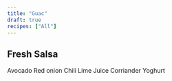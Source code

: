 ```yaml
---
title: "Guac"
draft: true
recipes: ["All"]
---
```


## Fresh Salsa

Avocado
Red onion
Chili
Lime Juice
Corriander
Yoghurt